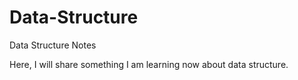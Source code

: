 # Data-Structure
Data Structure Notes

Here, I will share something I am learning now about data structure.
